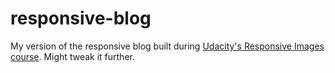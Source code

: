 
# responsive-blog
My version of the responsive blog built during <a href="https://www.udacity.com/course/ud882">Udacity's Responsive Images course</a>. Might tweak it further.
